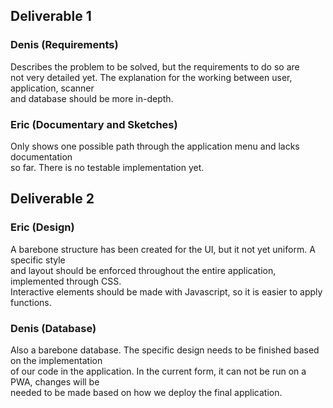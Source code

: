 ## Deliverable 1  


### Denis (Requirements)  
  
Describes the problem to be solved, but the requirements to do so are  
not very detailed yet. The explanation for the working between user, application, scanner  
and database should be more in-depth.  

### Eric (Documentary and Sketches)  
  
Only shows one possible path through the application menu and lacks documentation   
so far. There is no testable implementation yet.


## Deliverable 2  

### Eric (Design)

A barebone structure has been created for the UI, but it not yet uniform. A specific style  
and layout should be enforced throughout the entire application, implemented through CSS.  
Interactive elements  should be made with Javascript, so it is easier to apply functions.

### Denis (Database)

Also a barebone database. The specific design needs to be finished based on the implementation  
of our code in the application. In the current form, it can not be run on a PWA, changes will be  
needed to be made based on how we deploy the final application.
